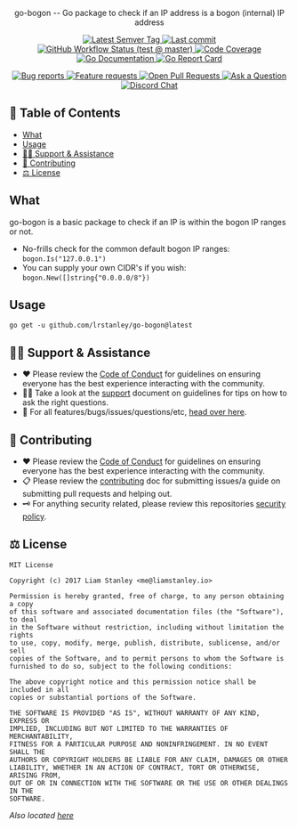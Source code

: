 <!-- template:begin:header -->
<!-- do not edit anything in this "template" block, its auto-generated -->

<p align="center">go-bogon -- Go package to check if an IP address is a bogon (internal) IP address</p>
<p align="center">
  <a href="https://github.com/lrstanley/go-bogon/tags">
    <img title="Latest Semver Tag" src="https://img.shields.io/github/v/tag/lrstanley/go-bogon?style=flat-square">
  </a>
  <a href="https://github.com/lrstanley/go-bogon/commits/master">
    <img title="Last commit" src="https://img.shields.io/github/last-commit/lrstanley/go-bogon?style=flat-square">
  </a>


  <a href="https://github.com/lrstanley/go-bogon/actions?query=workflow%3Atest+event%3Apush">
    <img title="GitHub Workflow Status (test @ master)" src="https://img.shields.io/github/actions/workflow/status/lrstanley/go-bogon/test.yml?branch=master&label=test&style=flat-square">
  </a>

  <a href="https://codecov.io/gh/lrstanley/go-bogon">
    <img title="Code Coverage" src="https://img.shields.io/codecov/c/github/lrstanley/go-bogon/master?style=flat-square">
  </a>

  <a href="https://pkg.go.dev/github.com/lrstanley/go-bogon">
    <img title="Go Documentation" src="https://pkg.go.dev/badge/github.com/lrstanley/go-bogon?style=flat-square">
  </a>
  <a href="https://goreportcard.com/report/github.com/lrstanley/go-bogon">
    <img title="Go Report Card" src="https://goreportcard.com/badge/github.com/lrstanley/go-bogon?style=flat-square">
  </a>
</p>
<p align="center">
  <a href="https://github.com/lrstanley/go-bogon/issues?q=is:open+is:issue+label:bug">
    <img title="Bug reports" src="https://img.shields.io/github/issues/lrstanley/go-bogon/bug?label=issues&style=flat-square">
  </a>
  <a href="https://github.com/lrstanley/go-bogon/issues?q=is:open+is:issue+label:enhancement">
    <img title="Feature requests" src="https://img.shields.io/github/issues/lrstanley/go-bogon/enhancement?label=feature%20requests&style=flat-square">
  </a>
  <a href="https://github.com/lrstanley/go-bogon/pulls">
    <img title="Open Pull Requests" src="https://img.shields.io/github/issues-pr/lrstanley/go-bogon?label=prs&style=flat-square">
  </a>
  <a href="https://github.com/lrstanley/go-bogon/discussions/new?category=q-a">
    <img title="Ask a Question" src="https://img.shields.io/badge/support-ask_a_question!-blue?style=flat-square">
  </a>
  <a href="https://liam.sh/chat"><img src="https://img.shields.io/badge/discord-bytecord-blue.svg?style=flat-square" title="Discord Chat"></a>
</p>
<!-- template:end:header -->

<!-- template:begin:toc -->
<!-- do not edit anything in this "template" block, its auto-generated -->
## :link: Table of Contents

  - [What](#what)
  - [Usage](#usage)
  - [🙋‍♂️ Support &amp; Assistance](#raising_hand_man-support--assistance)
  - [🤝 Contributing](#handshake-contributing)
  - [⚖️ License](#balance_scale-license)
<!-- template:end:toc -->

## What

go-bogon is a basic package to check if an IP is within the bogon IP ranges or not.

- No-frills check for the common default bogon IP ranges: `bogon.Is("127.0.0.1")`
- You can supply your own CIDR's if you wish: `bogon.New([]string{"0.0.0.0/8"})`


## Usage

<!-- template:begin:goget -->
<!-- do not edit anything in this "template" block, its auto-generated -->
```console
go get -u github.com/lrstanley/go-bogon@latest
```
<!-- template:end:goget -->

<!-- template:begin:support -->
<!-- do not edit anything in this "template" block, its auto-generated -->
## :raising_hand_man: Support & Assistance

* :heart: Please review the [Code of Conduct](.github/CODE_OF_CONDUCT.md) for
     guidelines on ensuring everyone has the best experience interacting with
     the community.
* :raising_hand_man: Take a look at the [support](.github/SUPPORT.md) document on
     guidelines for tips on how to ask the right questions.
* :lady_beetle: For all features/bugs/issues/questions/etc, [head over here](https://github.com/lrstanley/go-bogon/issues/new/choose).
<!-- template:end:support -->

<!-- template:begin:contributing -->
<!-- do not edit anything in this "template" block, its auto-generated -->
## :handshake: Contributing

* :heart: Please review the [Code of Conduct](.github/CODE_OF_CONDUCT.md) for guidelines
     on ensuring everyone has the best experience interacting with the
    community.
* :clipboard: Please review the [contributing](.github/CONTRIBUTING.md) doc for submitting
     issues/a guide on submitting pull requests and helping out.
* :old_key: For anything security related, please review this repositories [security policy](https://github.com/lrstanley/go-bogon/security/policy).
<!-- template:end:contributing -->

<!-- template:begin:license -->
<!-- do not edit anything in this "template" block, its auto-generated -->
## :balance_scale: License

```
MIT License

Copyright (c) 2017 Liam Stanley <me@liamstanley.io>

Permission is hereby granted, free of charge, to any person obtaining a copy
of this software and associated documentation files (the "Software"), to deal
in the Software without restriction, including without limitation the rights
to use, copy, modify, merge, publish, distribute, sublicense, and/or sell
copies of the Software, and to permit persons to whom the Software is
furnished to do so, subject to the following conditions:

The above copyright notice and this permission notice shall be included in all
copies or substantial portions of the Software.

THE SOFTWARE IS PROVIDED "AS IS", WITHOUT WARRANTY OF ANY KIND, EXPRESS OR
IMPLIED, INCLUDING BUT NOT LIMITED TO THE WARRANTIES OF MERCHANTABILITY,
FITNESS FOR A PARTICULAR PURPOSE AND NONINFRINGEMENT. IN NO EVENT SHALL THE
AUTHORS OR COPYRIGHT HOLDERS BE LIABLE FOR ANY CLAIM, DAMAGES OR OTHER
LIABILITY, WHETHER IN AN ACTION OF CONTRACT, TORT OR OTHERWISE, ARISING FROM,
OUT OF OR IN CONNECTION WITH THE SOFTWARE OR THE USE OR OTHER DEALINGS IN THE
SOFTWARE.
```

_Also located [here](LICENSE)_
<!-- template:end:license -->
